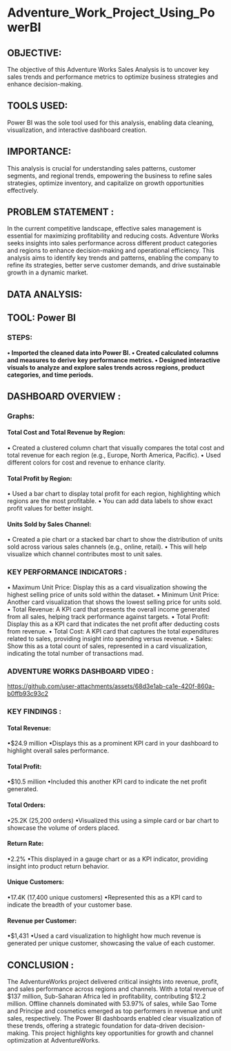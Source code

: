 # Adventure_Work_Project_Using_PowerBI

## OBJECTIVE: 
The objective of this Adventure Works Sales Analysis is to uncover key sales trends and performance metrics to optimize business strategies and enhance decision-making.

## TOOLS USED: 
Power BI was the sole tool used for this analysis, enabling data cleaning, visualization, and interactive dashboard creation.

## IMPORTANCE: 
This analysis is crucial for understanding sales patterns, customer segments, and regional trends, empowering the business to refine sales strategies, optimize inventory, and capitalize on growth opportunities effectively.

## PROBLEM STATEMENT :
In the current competitive landscape, effective sales management is essential for maximizing profitability and reducing costs. Adventure Works seeks insights into sales performance across different product categories and regions to enhance decision-making and operational efficiency. This analysis aims to identify key trends and patterns, enabling the company to refine its strategies, better serve customer demands, and drive sustainable growth in a dynamic market.

## DATA ANALYSIS:
## TOOL: Power BI

### STEPS:
__• Imported the cleaned data into Power BI.
• Created calculated columns and measures to derive key performance metrics.
• Designed interactive visuals to analyze and explore sales trends across regions, product categories, and time periods.__

## DASHBOARD OVERVIEW :
### Graphs:
#### Total Cost and Total Revenue by Region:
• Created a clustered column chart that visually compares the total cost and total revenue for each region (e.g., Europe, North America, Pacific).
• Used different colors for cost and revenue to enhance clarity.
#### Total Profit by Region:
• Used a bar chart to display total profit for each region, highlighting which regions are the most profitable.
• You can add data labels to show exact profit values for better insight.
#### Units Sold by Sales Channel:
• Created a pie chart or a stacked bar chart to show the distribution of units sold across various sales channels (e.g., online, retail).
• This will help visualize which channel contributes most to unit sales.

### KEY PERFORMANCE INDICATORS :
• Maximum Unit Price:
   Display this as a card visualization showing the highest selling price of units sold within the dataset.
• Minimum Unit Price:
   Another card visualization that shows the lowest selling price for units sold.
• Total Revenue:
   A KPI card that presents the overall income generated from all sales, helping track performance 
   against targets.
• Total Profit:
  Display this as a KPI card that indicates the net profit after deducting costs from revenue.
• Total Cost:
  A KPI card that captures the total expenditures related to sales, providing insight into spending versus revenue.
• Sales:
  Show this as a total count of sales, represented in a card visualization, indicating the total number of transactions mad.

  ### ADVENTURE WORKS DASHBOARD VIDEO :
  
https://github.com/user-attachments/assets/68d3e1ab-ca1e-420f-860a-b0ffb93c93c2

### KEY FINDINGS :

#### Total Revenue:
•$24.9 million
•Displays this as a prominent KPI card in your dashboard to highlight overall sales performance.
#### Total Profit:
•$10.5 million
•Included this another KPI card to indicate the net profit generated.
#### Total Orders:
•25.2K (25,200 orders)
•Visualized this using a simple card or bar chart to showcase the volume of orders placed.
#### Return Rate:
•2.2%
•This displayed in a gauge chart or as a KPI indicator, providing insight into product return behavior.
#### Unique Customers:
•17.4K (17,400 unique customers)
•Represented this as a KPI card to indicate the breadth of your customer base.
#### Revenue per Customer:
•$1,431
•Used a card visualization to highlight how much revenue is generated per unique customer, 
 showcasing the value of each customer.

 ## CONCLUSION :
The AdventureWorks project delivered critical insights into revenue, profit, and sales performance across regions and channels. With a total revenue of $137 million, Sub-Saharan Africa led in profitability, contributing $12.2 million. Offline channels dominated with 53.97% of sales, while Sao Tome and Principe and cosmetics emerged as top performers in revenue and unit sales, respectively. The Power BI dashboards enabled clear visualization of these trends, offering a strategic foundation for data-driven decision-making. This project highlights key opportunities for growth and channel optimization at AdventureWorks.










